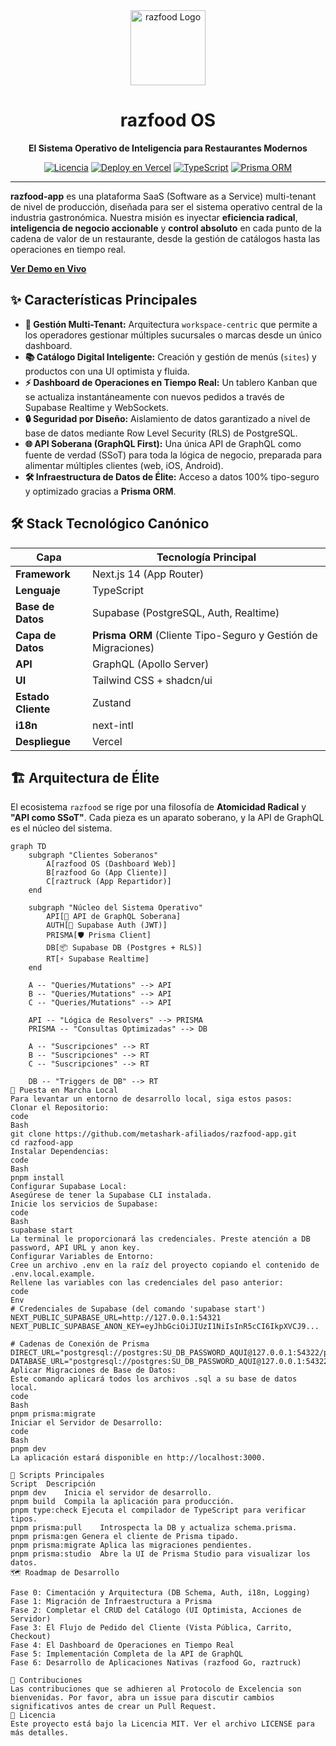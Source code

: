 <div align="center">
  <img src="https://raw.githubusercontent.com/metashark-afiliados/razfood-app/main/public/images/logo.png" alt="razfood Logo" width="120" />
  <h1>razfood OS</h1>
  <p><strong>El Sistema Operativo de Inteligencia para Restaurantes Modernos</strong></p>
  <p>
    <a href="https://github.com/metashark-afiliados/razfood-app/blob/main/LICENSE"><img src="https://img.shields.io/github/license/metashark-afiliados/razfood-app?style=for-the-badge&color=FF4F00" alt="Licencia"></a>
    <a href="https://vercel.com/metashark-tech/razfood-app"><img src="https://img.shields.io/github/deployments/metashark-afiliados/razfood-app/production?label=Vercel&logo=vercel&style=for-the-badge&color=F5F5F5" alt="Deploy en Vercel"></a>
    <a href="#"><img src="https://img.shields.io/badge/TypeScript-100%25-3178C6?style=for-the-badge&logo=typescript" alt="TypeScript"></a>
    <a href="#"><img src="https://img.shields.io/badge/Prisma-ORM-2D3748?style=for-the-badge&logo=prisma" alt="Prisma ORM"></a>
  </p>
</div>

---

**razfood-app** es una plataforma SaaS (Software as a Service) multi-tenant de nivel de producción, diseñada para ser el sistema operativo central de la industria gastronómica. Nuestra misión es inyectar **eficiencia radical**, **inteligencia de negocio accionable** y **control absoluto** en cada punto de la cadena de valor de un restaurante, desde la gestión de catálogos hasta las operaciones en tiempo real.

[**Ver Demo en Vivo**](https://razfood-app.vercel.app/)

## ✨ Características Principales

- **🏢 Gestión Multi-Tenant:** Arquitectura `workspace-centric` que permite a los operadores gestionar múltiples sucursales o marcas desde un único dashboard.
- **📚 Catálogo Digital Inteligente:** Creación y gestión de menús (`sites`) y productos con una UI optimista y fluida.
- **⚡ Dashboard de Operaciones en Tiempo Real:** Un tablero Kanban que se actualiza instantáneamente con nuevos pedidos a través de Supabase Realtime y WebSockets.
- **🔒 Seguridad por Diseño:** Aislamiento de datos garantizado a nivel de base de datos mediante Row Level Security (RLS) de PostgreSQL.
- **🌐 API Soberana (GraphQL First):** Una única API de GraphQL como fuente de verdad (SSoT) para toda la lógica de negocio, preparada para alimentar múltiples clientes (web, iOS, Android).
- **🛠️ Infraestructura de Datos de Élite:** Acceso a datos 100% tipo-seguro y optimizado gracias a **Prisma ORM**.

## 🛠️ Stack Tecnológico Canónico

| Capa               | Tecnología Principal                                          |
| ------------------ | ------------------------------------------------------------- |
| **Framework**      | Next.js 14 (App Router)                                       |
| **Lenguaje**       | TypeScript                                                    |
| **Base de Datos**  | Supabase (PostgreSQL, Auth, Realtime)                         |
| **Capa de Datos**  | **Prisma ORM** (Cliente Tipo-Seguro y Gestión de Migraciones) |
| **API**            | GraphQL (Apollo Server)                                       |
| **UI**             | Tailwind CSS + shadcn/ui                                      |
| **Estado Cliente** | Zustand                                                       |
| **i18n**           | next-intl                                                     |
| **Despliegue**     | Vercel                                                        |

## 🏗️ Arquitectura de Élite

El ecosistema `razfood` se rige por una filosofía de **Atomicidad Radical** y **"API como SSoT"**. Cada pieza es un aparato soberano, y la API de GraphQL es el núcleo del sistema.

```mermaid
graph TD
    subgraph "Clientes Soberanos"
        A[razfood OS (Dashboard Web)]
        B[razfood Go (App Cliente)]
        C[raztruck (App Repartidor)]
    end

    subgraph "Núcleo del Sistema Operativo"
        API[🚀 API de GraphQL Soberana]
        AUTH[🔐 Supabase Auth (JWT)]
        PRISMA[🛡️ Prisma Client]
        DB[📦 Supabase DB (Postgres + RLS)]
        RT[⚡️ Supabase Realtime]
    end

    A -- "Queries/Mutations" --> API
    B -- "Queries/Mutations" --> API
    C -- "Queries/Mutations" --> API

    API -- "Lógica de Resolvers" --> PRISMA
    PRISMA -- "Consultas Optimizadas" --> DB

    A -- "Suscripciones" --> RT
    B -- "Suscripciones" --> RT
    C -- "Suscripciones" --> RT

    DB -- "Triggers de DB" --> RT
🚀 Puesta en Marcha Local
Para levantar un entorno de desarrollo local, siga estos pasos:
Clonar el Repositorio:
code
Bash
git clone https://github.com/metashark-afiliados/razfood-app.git
cd razfood-app
Instalar Dependencias:
code
Bash
pnpm install
Configurar Supabase Local:
Asegúrese de tener la Supabase CLI instalada.
Inicie los servicios de Supabase:
code
Bash
supabase start
La terminal le proporcionará las credenciales. Preste atención a DB password, API URL y anon key.
Configurar Variables de Entorno:
Cree un archivo .env en la raíz del proyecto copiando el contenido de .env.local.example.
Rellene las variables con las credenciales del paso anterior:
code
Env
# Credenciales de Supabase (del comando 'supabase start')
NEXT_PUBLIC_SUPABASE_URL=http://127.0.0.1:54321
NEXT_PUBLIC_SUPABASE_ANON_KEY=eyJhbGciOiJIUzI1NiIsInR5cCI6IkpXVCJ9...

# Cadenas de Conexión de Prisma
DIRECT_URL="postgresql://postgres:SU_DB_PASSWORD_AQUI@127.0.0.1:54322/postgres"
DATABASE_URL="postgresql://postgres:SU_DB_PASSWORD_AQUI@127.0.0.1:54322/postgres"
Aplicar Migraciones de Base de Datos:
Este comando aplicará todos los archivos .sql a su base de datos local.
code
Bash
pnpm prisma:migrate
Iniciar el Servidor de Desarrollo:
code
Bash
pnpm dev
La aplicación estará disponible en http://localhost:3000.

📜 Scripts Principales
Script	Descripción
pnpm dev	Inicia el servidor de desarrollo.
pnpm build	Compila la aplicación para producción.
pnpm type:check	Ejecuta el compilador de TypeScript para verificar tipos.
pnpm prisma:pull	Introspecta la DB y actualiza schema.prisma.
pnpm prisma:gen	Genera el cliente de Prisma tipado.
pnpm prisma:migrate	Aplica las migraciones pendientes.
pnpm prisma:studio	Abre la UI de Prisma Studio para visualizar los datos.
🗺️ Roadmap de Desarrollo

Fase 0: Cimentación y Arquitectura (DB Schema, Auth, i18n, Logging)
Fase 1: Migración de Infraestructura a Prisma
Fase 2: Completar el CRUD del Catálogo (UI Optimista, Acciones de Servidor)
Fase 3: El Flujo de Pedido del Cliente (Vista Pública, Carrito, Checkout)
Fase 4: El Dashboard de Operaciones en Tiempo Real
Fase 5: Implementación Completa de la API de GraphQL
Fase 6: Desarrollo de Aplicaciones Nativas (razfood Go, raztruck)

🤝 Contribuciones
Las contribuciones que se adhieren al Protocolo de Excelencia son bienvenidas. Por favor, abra un issue para discutir cambios significativos antes de crear un Pull Request.
📄 Licencia
Este proyecto está bajo la Licencia MIT. Ver el archivo LICENSE para más detalles.
```
